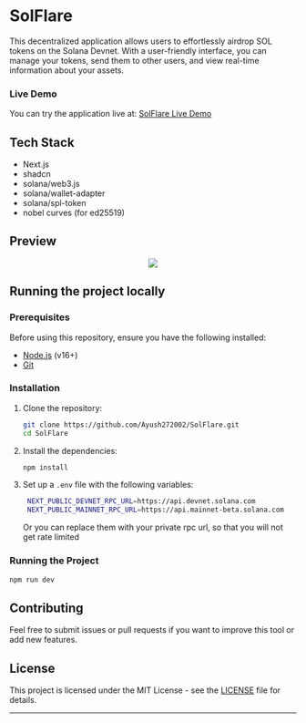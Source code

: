 # SolFlare

This decentralized application allows users to effortlessly airdrop SOL tokens on the Solana Devnet. With a user-friendly interface, you can manage your tokens, send them to other users, and view real-time information about your assets.

### Live Demo

You can try the application live at: [SolFlare Live Demo](https://sol-flare.vercel.app/)

## Tech Stack

- Next.js
- shadcn
- solana/web3.js
- solana/wallet-adapter
- solana/spl-token
- nobel curves (for ed25519)

## Preview

<p align="center">
  <img src="public/preview.gif" />
</p>

## Running the project locally

### Prerequisites

Before using this repository, ensure you have the following installed:

- [Node.js](https://nodejs.org/en/download/) (v16+)
- [Git](https://git-scm.com/)

### Installation

1. Clone the repository:

   ```bash
   git clone https://github.com/Ayush272002/SolFlare.git
   cd SolFlare
   ```

2. Install the dependencies:

   ```bash
   npm install
   ```

3. Set up a `.env` file with the following variables:

   ```bash
    NEXT_PUBLIC_DEVNET_RPC_URL=https://api.devnet.solana.com
    NEXT_PUBLIC_MAINNET_RPC_URL=https://api.mainnet-beta.solana.com
   ```

   Or you can replace them with your private rpc url, so that you will not get rate limited

### Running the Project

```bash
npm run dev
```

## Contributing

Feel free to submit issues or pull requests if you want to improve this tool or add new features.

## License

This project is licensed under the MIT License - see the [LICENSE](LICENSE) file for details.

---
